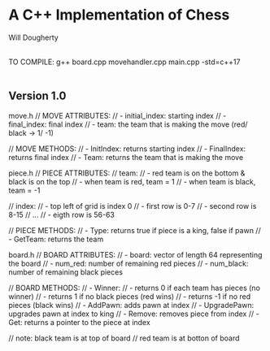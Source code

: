 # A C++ Implementation of Chess
Will Dougherty
<br /><br />

TO COMPILE: g++ board.cpp movehandler.cpp main.cpp -std=c++17
<br /><br />

## Version 1.0

move.h
// MOVE ATTRIBUTES:
//  - initial_index: starting index
//  - final_index: final index
//  - team: the team that is making the move (red/ black -> 1/ -1)

// MOVE METHODS:
//  - InitIndex: returns starting index
//  - FinalIndex: returns final index
//  - Team: returns the team that is making the move



piece.h
// PIECE ATTRIBUTES:
// team:
//  - red team is on the bottom & black is on the top
//      - when team is red, team = 1
//      - when team is black, team = -1

// index:
//  - top left of grid is index 0
//      - first row is 0-7
//      - second row is 8-15
//               ...
//      - eigth row is 56-63

// PIECE METHODS:
//  - Type: returns true if piece is a king, false if pawn
//  - GetTeam: returns the team



board.h
// BOARD ATTRIBUTES:
//  - board: vector of length 64 representing the board
//  - num_red: number of remaining red pieces
//  - num_black: number of remaining black pieces

// BOARD METHODS:
//  - Winner:
//      - returns 0 if each team has pieces (no winner)
//      - returns 1 if no black pieces (red wins)
//      - returns -1 if no red pieces (black wins)
//  - AddPawn: adds pawn at index
//  - UpgradePawn: upgrades pawn at index to king
//  - Remove: removes piece from index
//  - Get: returns a pointer to the piece at index

// note: black team is at top of board
//       red team is at botton of board